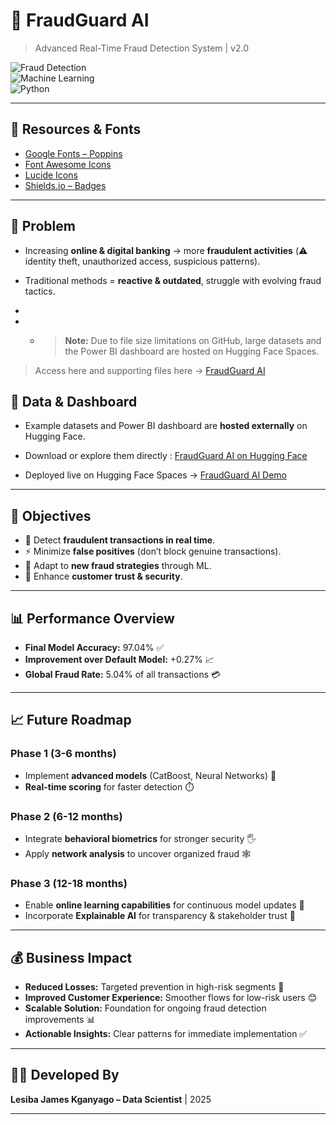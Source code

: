 # 🚨 FraudGuard AI  
> Advanced Real-Time Fraud Detection System | v2.0  

![Fraud Detection](https://img.shields.io/badge/Fraud-Detection-red?style=for-the-badge)  
![Machine Learning](https://img.shields.io/badge/Machine-Learning-blue?style=for-the-badge)  
![Python](https://img.shields.io/badge/Python-3.9+-yellow?style=for-the-badge)  

---

## 🔗 Resources & Fonts  
- [Google Fonts – Poppins](https://fonts.google.com/specimen/Poppins)  
- [Font Awesome Icons](https://fontawesome.com/icons)  
- [Lucide Icons](https://lucide.dev/icons/)  
- [Shields.io – Badges](https://shields.io/)  

---

## 📌 Problem  
- Increasing **online & digital banking** → more **fraudulent activities** (⚠️ identity theft, unauthorized access, suspicious patterns).  
- Traditional methods = **reactive & outdated**, struggle with evolving fraud tactics.

- 
- - > **Note:** Due to file size limitations on GitHub, large datasets and the Power BI dashboard are hosted on Hugging Face Spaces.  
> Access here and supporting files here → [FraudGuard AI]([https://huggingface.co/spaces/jmine/FraudGuard_AI](https://huggingface.co/spaces/jmine/FraudGuard_AI/tree/main))  
## 📂 Data & Dashboard
- Example datasets and Power BI dashboard are **hosted externally** on Hugging Face.  
- Download or explore them directly : [FraudGuard AI on Hugging Face](https://huggingface.co/spaces/jmine/FraudGuard_AI/tree/main)  

- Deployed live on Hugging Face Spaces → [FraudGuard AI Demo](https://huggingface.co/spaces/jmine/FraudGuard_AI)



---

## 🎯 Objectives  
- 🔎 Detect **fraudulent transactions in real time**.  
- ⚡ Minimize **false positives** (don’t block genuine transactions).  
- 🧠 Adapt to **new fraud strategies** through ML.  
- 🤝 Enhance **customer trust & security**.   

---

## 📊 Performance Overview  
- **Final Model Accuracy:** 97.04% ✅  
- **Improvement over Default Model:** +0.27% 📈  
- **Global Fraud Rate:** 5.04% of all transactions 💳  

---

## 📈 Future Roadmap  

### **Phase 1 (3-6 months)**  
- Implement **advanced models** (CatBoost, Neural Networks) 🤖  
- **Real-time scoring** for faster detection ⏱️  

### **Phase 2 (6-12 months)**  
- Integrate **behavioral biometrics** for stronger security 🖐️  
- Apply **network analysis** to uncover organized fraud 🕸️  

### **Phase 3 (12-18 months)**  
- Enable **online learning capabilities** for continuous model updates 🔄  
- Incorporate **Explainable AI** for transparency & stakeholder trust 🧠  

---

## 💰 Business Impact  
- **Reduced Losses:** Targeted prevention in high-risk segments 💸  
- **Improved Customer Experience:** Smoother flows for low-risk users 😊  
- **Scalable Solution:** Foundation for ongoing fraud detection improvements 📊  
- **Actionable Insights:** Clear patterns for immediate implementation ✅  

---

## 👨‍💻 Developed By  
**Lesiba James Kganyago – Data Scientist** | 2025  

---
